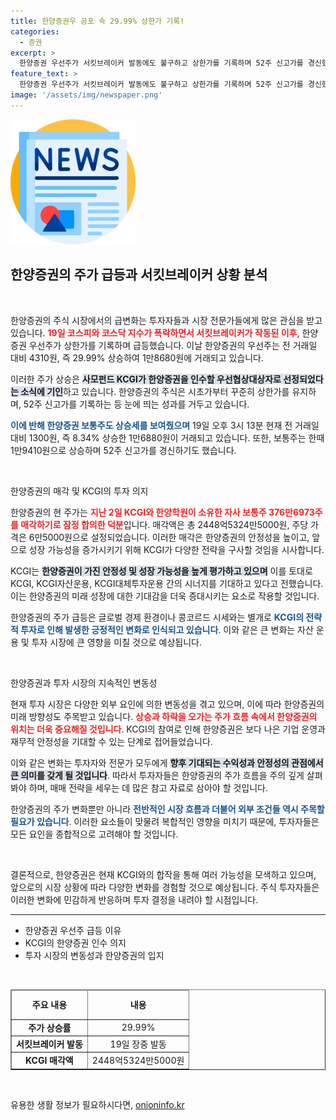 ```yaml
---
title: 한양증권우 공포 속 29.99% 상한가 기록!
categories:
  - 증권
excerpt: >
  한양증권 우선주가 서킷브레이커 발동에도 불구하고 상한가를 기록하며 52주 신고가를 경신했다. 사모펀드 KCGI의 인수 소식이 주효했으며, 거래가 뜨거운 가운데 향후 성장 가능성에 대한 기대감이 커지고 있다.
feature_text: >
  한양증권 우선주가 서킷브레이커 발동에도 불구하고 상한가를 기록하며 52주 신고가를 경신했다. 사모펀드 KCGI의 인수 소식이 주효했으며, 거래가 뜨거운 가운데 향후 성장 가능성에 대한 기대감이 커지고 있다.
image: '/assets/img/newspaper.png'
---
```


<p><img src="/assets/img/newspaper.png" alt="kimp 속보" /></p>

<h2 data-ke-size="size26">한양증권의 주가 급등과 서킷브레이커 상황 분석</h2>

<p data-ke-size="size16">&nbsp;</p>

<p>한양증권의 주식 시장에서의 급변화는 투자자들과 시장 전문가들에게 많은 관심을 받고 있습니다. <b><span style="color: #ee2323;">19일 코스피와 코스닥 지수가 폭락하면서 서킷브레이커가 작동된 이후</span></b>, 한양증권 우선주가 상한가를 기록하며 급등했습니다. 이날 한양증권의 우선주는 전 거래일 대비 4310원, 즉 29.99% 상승하여 1만8680원에 거래되고 있습니다. </p>

<p>이러한 주가 상승은 <b><span style="background-color: #21538527;">사모펀드 KCGI가 한양증권을 인수할 우선협상대상자로 선정되었다는 소식에 기인</span></b>하고 있습니다. 한양증권의 주식은 시초가부터 꾸준히 상한가를 유지하며, 52주 신고가를 기록하는 등 눈에 띄는 성과를 거두고 있습니다. </p>

<p><b><span style="color: #1a5490;">이에 반해 한양증권 보통주도 상승세를 보여줬으며</span></b> 19일 오후 3시 13분 현재 전 거래일 대비 1300원, 즉 8.34% 상승한 1만6880원이 거래되고 있습니다. 또한, 보통주는 한때 1만9410원으로 상승하며 52주 신고가를 경신하기도 했습니다.</p>

<p data-ke-size="size16">&nbsp;</p>

<p>한양증권의 매각 및 KCGI의 투자 의지</p>

<p>한양증권의 현 주가는 <b><span style="color: #ee2323;">지난 2일 KCGI와 한양학원이 소유한 자사 보통주 376만6973주를 매각하기로 잠정 합의한 덕분</span></b>입니다. 매각액은 총 2448억5324만5000원, 주당 가격은 6만5000원으로 설정되었습니다. 이러한 매각은 한양증권의 안정성을 높이고, 앞으로 성장 가능성을 증가시키기 위해 KCGI가 다양한 전략을 구사할 것임을 시사합니다.</p>

<p>KCGI는 <b><span style="background-color: #21538527;">한양증권이 가진 안정성 및 성장 가능성을 높게 평가하고 있으며</span></b> 이를 토대로 KCGI, KCGI자산운용, KCGI대체투자운용 간의 시너지를 기대하고 있다고 전했습니다. 이는 한양증권의 미래 성장에 대한 기대감을 더욱 증대시키는 요소로 작용할 것입니다.</p>

<p>한양증권의 주가 급등은 글로벌 경제 환경이나 콩코르드 시세와는 별개로 <b><span style="color: #1a5490;">KCGI의 전략적 투자로 인해 발생한 긍정적인 변화로 인식되고 있습니다</span></b>. 이와 같은 큰 변화는 자산 운용 및 투자 시장에 큰 영향을 미칠 것으로 예상됩니다.</p>

<p data-ke-size="size16">&nbsp;</p>

<p>한양증권과 투자 시장의 지속적인 변동성</p>

<p>현재 투자 시장은 다양한 외부 요인에 의한 변동성을 겪고 있으며, 이에 따라 한양증권의 미래 방향성도 주목받고 있습니다. <b><span style="color: #ee2323;">상승과 하락을 오가는 주가 흐름 속에서 한양증권의 위치는 더욱 중요해질 것입니다</span></b>. KCGI의 참여로 인해 한양증권은 보다 나은 기업 운영과 재무적 안정성을 기대할 수 있는 단계로 접어들었습니다.</p>

<p>이와 같은 변화는 투자자와 전문가 모두에게 <b><span style="background-color: #21538527;">향후 기대되는 수익성과 안정성의 관점에서 큰 의미를 갖게 될 것입니다</span></b>. 따라서 투자자들은 한양증권의 주가 흐름을 주의 깊게 살펴봐야 하며, 매매 전략을 세우는 데 많은 참고 자료로 삼아야 할 것입니다.</p>

<p>한양증권의 주가 변화뿐만 아니라 <b><span style="color: #1a5490;">전반적인 시장 흐름과 더불어 외부 조건들 역시 주목할 필요가 있습니다</span></b>. 이러한 요소들이 맞물려 복합적인 영향을 미치기 때문에, 투자자들은 모든 요인을 종합적으로 고려해야 할 것입니다.</p>

<p data-ke-size="size16">&nbsp;</p>

<p>결론적으로, 한양증권은 현재 KCGI와의 합작을 통해 여러 가능성을 모색하고 있으며, 앞으로의 시장 상황에 따라 다양한 변화를 경험할 것으로 예상됩니다. 주식 투자자들은 이러한 변화에 민감하게 반응하며 투자 결정을 내려야 할 시점입니다. 
<hr></p>

<ul>
    <li>한양증권 우선주 급등 이유</li>
    <li>KCGI의 한양증권 인수 의지</li>
    <li>투자 시장의 변동성과 한양증권의 입지</li>
</ul>

<p data-ke-size="size16">&nbsp;</p>

<table style="width: 100%; border-collapse: collapse;" border="1">
    <thead>
        <tr>
            <td style="text-align: center; height: 41px;"><b>주요 내용</b></td>
            <td style="text-align: center; height: 41px;"><b>내용</b></td>
        </tr>
    </thead>
    <tbody>
        <tr>
            <td style="text-align: center; height: 17px;"><b>주가 상승률</b></td>
            <td style="text-align: center; height: 17px;">29.99%</td>
        </tr>
        <tr>
            <td style="text-align: center; height: 17px;"><b>서킷브레이커 발동</b></td>
            <td style="text-align: center; height: 17px;">19일 장중 발동</td>
        </tr>
        <tr>
            <td style="text-align: center; height: 17px;"><b>KCGI 매각액</b></td>
            <td style="text-align: center; height: 17px;">2448억5324만5000원</td>
        </tr>
    </tbody>
</table>

<p data-ke-size="size16">&nbsp;</p>
유용한 생활 정보가 필요하시다면, <a href="https://onioninfo.kr" rel="dofollow">onioninfo.kr</a>


